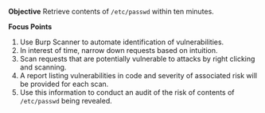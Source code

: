 **Objective**
Retrieve contents of `/etc/passwd` within ten minutes.

**Focus Points**
1. Use Burp Scanner to automate identification of vulnerabilities.
2. In interest of time, narrow down requests based on intuition.
3. Scan requests that are potentially vulnerable to attacks by right clicking and scanning.
4. A report listing vulnerabilities in code and severity of associated risk will be provided for each scan.
5. Use this information to conduct an audit of the risk of contents of `/etc/passwd` being revealed.
